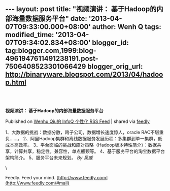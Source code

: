 --- layout: post title: "视频演讲： 基于Hadoop的内部海量数据服务平台"
date: '2013-04-07T09:33:00.000+08:00' author: Wenh Q tags:
modified\_time: '2013-04-07T09:34:02.834+08:00' blogger\_id:
tag:blogger.com,1999:blog-4961947611491238191.post-7506408523301066429
blogger\_orig\_url: http://binaryware.blogspot.com/2013/04/hadoop.html
---
\
 
<div class="article">

<div class="header">

**视频演讲： 基于Hadoop的内部海量数据服务平台**

</div>

<div class="source">

Published on [Wenhu Qiu的 InfoQ 个性化 RSS
Feed](http://www.infoq.com/cn/presentations/hadoop-internal-data-service-platform)
| shared via [feedly](http://www.feedly.com)

</div>

<div>

1、大数据的挑战：数据分散，跨子公司，数据增长速度惊人，oracle
RAC不堪重负……。
2、阿里Hadoop集群和离线数据服务发展历程：多集群到单一集群，低成本高效率。
3、平台面临的挑战和应对策略（Hadoop版本特性简介）：数据共享，计算共享，稳定性，兼容性，单点瓶颈等。
4、基于服务平台的淘宝数据平台架构简介。 5、服务平台未来规划。 *By 吴威*

</div>

\

</div>

<div class="footer">

Feedly. Feed your mind.
[http://www.feedly.com](http://www.feedly.com/#mail)

</div>
